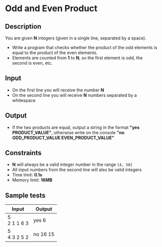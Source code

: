 # Odd and Even Product

## Description
You are given **N** integers (given in a single line, separated by a space).
  - Write a program that checks whether the product of the odd elements is equal to the product of the even elements.
  - Elements are counted from **1** to **N**, so the first element is odd, the second is even, etc.

## Input
- On the first line you will receive the number **N**
- On the second line you will receive **N** numbers separated by a whitespace

## Output
- If the two products are equal, output a string in the format **"yes PRODUCT_VALUE"**, otherwise write on the console **"no ODD_PRODUCT_VALUE EVEN_PRODUCT_VALUE"**

## Constraints
- **N** will always be a valid integer number in the range `[4, 50]`
- All input numbers from the second line will also be valid integers
- Time limit: **0.1s**
- Memory limit: **16MB**

## Sample tests

|     Input      |     Output     |
|----------------|----------------|
|5<br/>2 1 1 6 3 | yes 6          |
|5<br/>4 3 2 5 2 | no 16 15       |